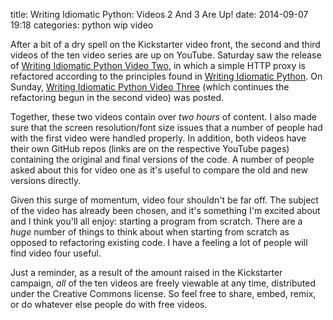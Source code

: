 title: Writing Idiomatic Python: Videos 2 And 3 Are Up!
date: 2014-09-07 19:18
categories: python wip video

After a bit of a dry spell on the Kickstarter video front, the second
and third videos of the ten video series are up on YouTube. Saturday saw the release of 
[Writing Idiomatic Python Video Two](https://www.youtube.com/watch?v=wym71aDDMyo), in which 
a simple HTTP proxy is refactored according to the principles found in [Writing Idiomatic Python](https://www.jeffknupp.com/writing-idiomatic-python-ebook/). On Sunday, [Writing Idiomatic Python Video Three](https://www.youtube.com/watch?v=0A_udRSen2w) (which
continues the refactoring begun in the second video) was posted.
<!--more-->
Together, these two videos contain over *two hours* of content. I also made sure
that the screen resolution/font size issues that a number of people had with the
first video were handled properly. In addition, both videos have their own
GitHub repos (links are on the respective YouTube pages) containing the original
and final versions of the code. A number of people asked about this for video
one as it's useful to compare the old and new versions directly.

Given this surge of momentum, video four shouldn't be far off. The subject of 
the video has already been chosen, and it's something I'm excited about and I
think you'll all enjoy: starting a program from scratch. There are a *huge*
number of things to think about when starting from scratch as opposed to
refactoring existing code. I have a feeling a lot of people will find video four
useful.

Just a reminder, as a result of the amount raised in the Kickstarter campaign,
*all* of the ten videos are freely viewable at any time, distributed under the
Creative Commons license. So feel free to share, embed, remix, or do whatever
else people do with free videos.
